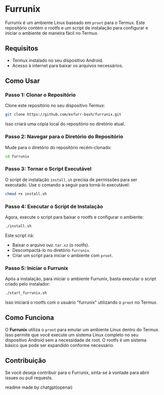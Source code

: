 
# Furrunix

Furrunix é um ambiente Linux baseado em `proot` para o Termux. Este repositório contém o rootfs e um script de instalação para configurar e iniciar o ambiente de maneira fácil no Termux.

## Requisitos

- Termux instalado no seu dispositivo Android.
- Acesso à internet para baixar os arquivos necessários.

## Como Usar

### Passo 1: Clonar o Repositório

Clone este repositório no seu dispositivo Termux:

```bash
git clone https://github.com/exfurr-bash/furrunix.git
```
Isso criará uma cópia local do repositório no diretório atual.

### Passo 2: Navegar para o Diretório do Repositório

Mude para o diretório do repositório recém-clonado:

```bash
cd furrunix
```

### Passo 3: Tornar o Script Executável

O script de instalação `install.sh` precisa de permissões para ser executado. Use o comando a seguir para torná-lo executável:

```bash
chmod +x install.sh
```

### Passo 4: Executar o Script de Instalação

Agora, execute o script para baixar o rootfs e configurar o ambiente:

```bash
./install.sh
```

Este script irá:
- Baixar o arquivo `UwU.tar.xz` (o rootfs).
- Descompactá-lo no diretório `furrunix`.
- Criar um script para iniciar o ambiente com `proot`.

### Passo 5: Iniciar o Furrunix

Após a instalação, para iniciar o ambiente Furrunix, basta executar o script criado pelo instalador:

```bash
./start_furrunix.sh
```

Isso iniciará o rootfs com o usuário "furrunix" utilizando o `proot` no Termux.

## Como Funciona

O **Furrunix** utiliza o `proot` para emular um ambiente Linux dentro do Termux. Isso permite que você execute um sistema Linux completo no seu dispositivo Android sem a necessidade de root. O rootfs é um sistema básico que pode ser expandido conforme necessário.

## Contribuição

Se você deseja contribuir para o Furrunix, sinta-se à vontade para abrir issues ou pull requests.








readme made by chatgpt(openai)
